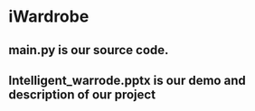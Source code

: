 # iWardrobe
## main.py is our source code.
## Intelligent_warrode.pptx is our demo and description of our project

